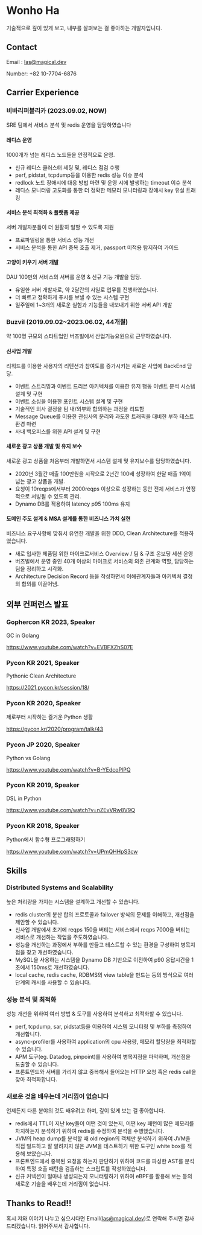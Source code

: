 # Wonho Ha

기술적으로 깊이 있게 보고, 내부를 살펴보는 걸 좋아하는 개발자입니다.

## Contact

Email : las@magical.dev

Number: +82 10-7704-6876

## Carrier Experience

### 비바리퍼블리카 (2023.09.02, NOW)

SRE 팀에서 서비스 분석 및 redis 운영을 담당하였습니다

#### 레디스 운영
1000개가 넘는 레디스 노드들을 안정적으로 운영.

- 신규 레디스 클러스터 세팅 및, 레디스 점검 수행
- perf, pidstat, tcpdump등을 이용한 redis 성능 이슈 분석
- redlock 노드 장애시에 대응 방법 마련 및 운영 시에 발생하는 timeout 이슈 분석
- 레디스 모니터링 고도화를 통한 더 정확한 메모리 모니터링과 장애시 key 유실 트래킹

#### 서비스 분석 최적화 & 플랫폼 제공 
서버 개발자분들이 더 원활히 일할 수 있도록 지원

- 프로파일링을 통한 서비스 성능 개선
- 서비스 분석을 통한 API 중복 호출 제거, passport 미적용 탐지하여 가이드

#### 고양이 키우기 서버 개발
DAU 100만의 서비스의 서버를 운영 & 신규 기능 개발을 담당.

- 유일한 서버 개발자로, 약 2달간의 사일로 업무를 진행하였습니다.
- 더 빠르고 정확하게 푸시를 보낼 수 있는 시스템 구현
- 일주일에 1~3개의 새로운 실험과 기능들을 내보내기 위한 서버 API 개발

### Buzvil (2019.09.02~2023.06.02, 44개월)

약 100명 규모의 스타트업인 버즈빌에서 산업기능요원으로 근무하였습니다.

#### 신사업 개발
리워드를 이용한 사용자의 리텐션과 참여도를 증가시키는 새로운 사업에 BackEnd 담당.

- 이벤트 스트리밍과 이벤트 드리븐 아키텍처를 이용한 유저 행동 이벤트 분석 시스템 설계 및 구현
- 이벤트 소싱을 이용한 포인트 시스템 설계 및 구현
- 기술적인 의사 결정을 팀 내/외부와 합의하는 과정을 리드함
- Message Queue를 이용한 관심사의 분리와 과도한 트래픽을 대비한 부하 테스트 환경 마련
- 사내 백오피스를 위한 API 설계 및 구현

#### 새로운 광고 상품 개발 및 유지 보수

새로운 광고 상품을 처음부터 개발하면서 시스템 설계 및 유지보수를 담당하였습니다.

- 2020년 3월간 매출 100만원을 시작으로 2년간 100배 성장하여 한달 매출 1억이 넘는 광고 상품을 개발.
- 요청이 10reqps에서부터 2000reqps 이상으로 성장하는 동안 전체 서비스가 안정적으로 서빙될 수 있도록 관리.
- Dynamo DB를 적용하여 latency p95 100ms 유지

#### 도메인 주도 설계 & MSA 설계를 통한 비즈니스 가치 실현

비즈니스 요구사항에 맞춰서 유연한 개발을 위한 DDD, Clean Architecture를 적용하였습니다.

- 새로 입사한 제품팀 위한 마이크로서비스 Overview / 팀 & 구조 온보딩 세션 운영
- 버즈빌에서 운영 중인 40개 이상의 마이크로 서비스의 의존 관계와 역할, 담당하는 팀을 정리하고 시각화.
- Architecture Decision Record 등을 작성하면서 이해관계자들과 아키텍처 결정의 합의를 이끌어냄.

## 외부 컨퍼런스 발표

### Gophercon KR 2023, Speaker

GC in Golang

https://www.youtube.com/watch?v=EVBFXZhS07E

### Pycon KR 2021, Speaker

Pythonic Clean Architecture

https://2021.pycon.kr/session/18/

### Pycon KR 2020, Speaker

제로부터 시작하는 즐거운 Python 생활

https://pycon.kr/2020/program/talk/43

### Pycon JP 2020, Speaker

Python vs Golang

https://www.youtube.com/watch?v=B-YEdcoPlPQ

### Pycon KR 2019, Speaker

DSL in Python

https://www.youtube.com/watch?v=nZEvVRw8V9Q

### Pycon KR 2018, Speaker

Python에서 함수형 프로그래밍하기

https://www.youtube.com/watch?v=UPmQHHpS3cw

## Skills

### Distributed Systems and Scalability

높은 처리량을 가지는 시스템을 설계하고 개선할 수 있습니다.

- redis cluster의 분산 합의 프로토콜과 failover 방식의 문제를 이해하고, 개선점을 제안할 수 있습니다.
- 신사업 개발에서 초기에 reqps 150을 버티는 서비스에서 reqps 7000을 버티는 서비스로 개선하는 작업을 주도하였습니다.
- 성능을 개선하는 과정에서 부하를 만들고 테스트할 수 있는 환경을 구성하여 병목지점을 찾고 개선하였습니다.
- MySQL을 사용하는 시스템을 Dynamo DB 기반으로 이전하여 p90 응답시간을 1초에서 150ms로 개선하였습니다.
- local cache, redis cache, RDBMS의 view table을 만드는 등의 방식으로 여러 단계의 캐시를 사용할 수 있습니다.

### 성능 분석 및 최적화

성능 개선을 위하여 여러 방법 & 도구를 사용하여 분석하고 최적화할 수 있습니다.

- perf, tcpdump, sar, pidstat등을 이용하여 시스템 모니터링 및 부하를 측정하여 개선합니다.
- async-profiler를 사용하여 application의 cpu 사용량, 메모리 할당량을 최적화할 수 있습니다.
- APM 도구(eg. Datadog, pinpoint)를 사용하여 병목지점을 파악하며, 개선점을 도출할 수 있습니다.
- 프론트엔드와 서버를 가리지 않고 중복해서 들어오는 HTTP 요청 혹은 redis call을 찾아 최적화합니다.

### 새로운 것을 배우는데 거리낌이 없습니다

언제든지 다른 분야의 것도 배우려고 하며, 깊이 있게 보는 걸 좋아합니다.

- redis에서 TTL이 지난 key들이 어떤 것이 있는지, 어떤 key 패턴이 많은 메모리를 차지하는지 분석하기 위하여 redis를 수정하여 분석을 수행했습니다.
- JVM의 heap dump를 분석할 때 old region의 객체만 분석하기 위하여 JVM을 직접 빌드하고 잘 알려지지 않은 JVM을 테스트하기 위한 도구인 white box를 적용해 보았습니다.
- 프론트엔드에서 중복된 요청을 하는지 판단하기 위하여 코드를 파싱한 AST를 분석하여 특정 호출 패턴을 검출하는 스크립트를 작성하였습니다.
- 신규 커넥션이 얼마나 생성되는지 모니터링하기 위하여 eBPF를 활용해 보는 등의 새로운 기술을 배우는데 거리낌이 없습니다.

## Thanks to Read!!

혹시 저와 이야기 나누고 싶으시다면 Email(las@magical.dev)로 연락해 주시면 감사드리겠습니다.
읽어주셔서 감사합니다.
